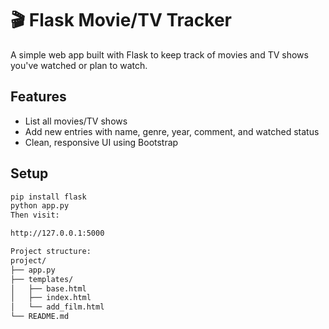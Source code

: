 # 🎬 Flask Movie/TV Tracker

A simple web app built with Flask to keep track of movies and TV shows you've watched or plan to watch.

##  Features

- List all movies/TV shows
- Add new entries with name, genre, year, comment, and watched status
- Clean, responsive UI using Bootstrap

## Setup

```bash
pip install flask
python app.py
Then visit:

http://127.0.0.1:5000

Project structure:
project/
├── app.py
├── templates/
│   ├── base.html
│   ├── index.html
│   └── add_film.html
└── README.md
